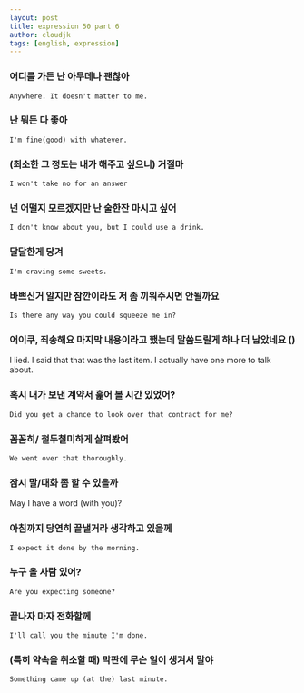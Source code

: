 ```yaml
---
layout: post
title: expression 50 part 6
author: cloudjk
tags: [english, expression]
---
```

### 어디를 가든 난 아무데나 괜찮아

    Anywhere. It doesn't matter to me.

### 난 뭐든 다 좋아

    I'm fine(good) with whatever.

### (최소한 그 정도는 내가 해주고 싶으니) 거절마

    I won't take no for an answer

### 넌 어떨지 모르겠지만 난 술한잔 마시고 싶어

    I don't know about you, but I could use a drink.

### 달달한게 당겨

    I'm craving some sweets.

### 바쁘신거 알지만 잠깐이라도 저 좀 끼워주시면 안될까요

    Is there any way you could squeeze me in?

### 어이쿠, 죄송해요 마지막 내용이라고 했는데 말씀드릴게 하나 더 남았네요 ()

I lied. I said that that was the last item. I actually have one more to talk about.

### 혹시 내가 보낸 계약서 훑어 볼 시간 있었어?

    Did you get a chance to look over that contract for me?

### 꼼꼼히/ 철두철미하게 살펴봤어

    We went over that thoroughly.

### 잠시 말/대화 좀 할 수 있을까

May I have a word (with you)?

### 아침까지 당연히 끝낼거라 생각하고 있을께

    I expect it done by the morning.

### 누구 올 사람 있어?

    Are you expecting someone?

### 끝나자 마자 전화할께

    I'll call you the minute I'm done.

### (특히 약속을 취소할 때) 막판에 무슨 일이 생겨서 말야

    Something came up (at the) last minute.